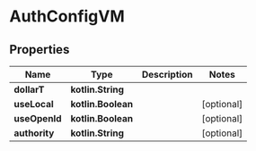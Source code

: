 
# AuthConfigVM

## Properties
Name | Type | Description | Notes
------------ | ------------- | ------------- | -------------
**dollarT** | **kotlin.String** |  | 
**useLocal** | **kotlin.Boolean** |  |  [optional]
**useOpenId** | **kotlin.Boolean** |  |  [optional]
**authority** | **kotlin.String** |  |  [optional]



